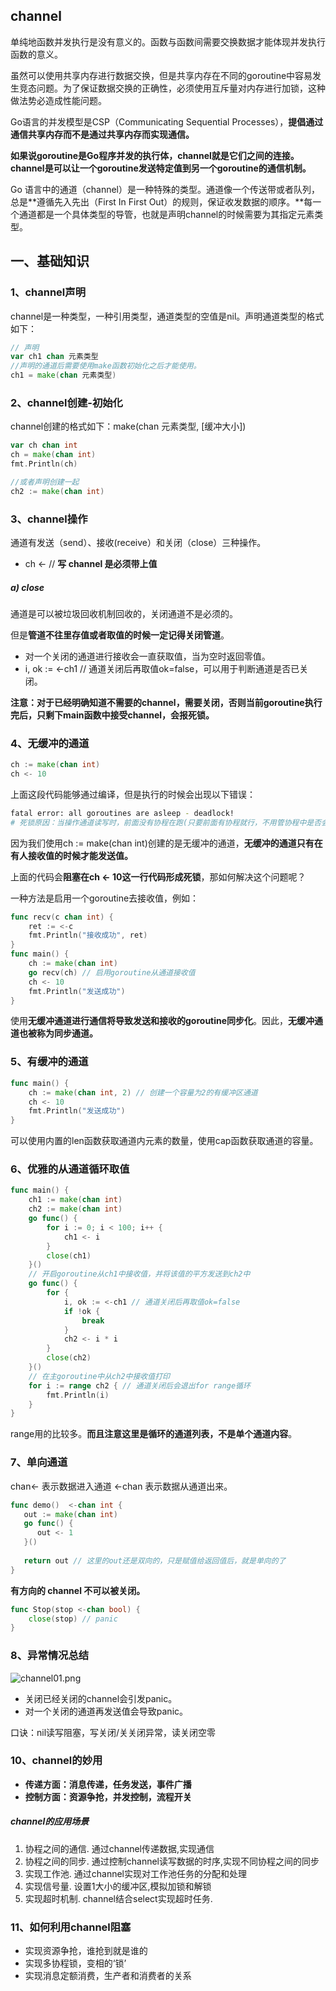 ## channel
单纯地函数并发执行是没有意义的。函数与函数间需要交换数据才能体现并发执行函数的意义。

虽然可以使用共享内存进行数据交换，但是共享内存在不同的goroutine中容易发生竞态问题。为了保证数据交换的正确性，必须使用互斥量对内存进行加锁，这种做法势必造成性能问题。

Go语言的并发模型是CSP（Communicating Sequential Processes），**提倡通过通信共享内存而不是通过共享内存而实现通信。**

**如果说goroutine是Go程序并发的执行体，channel就是它们之间的连接。channel是可以让一个goroutine发送特定值到另一个goroutine的通信机制。**

Go 语言中的通道（channel）是一种特殊的类型。通道像一个传送带或者队列，总是**遵循先入先出（First In First Out）的规则，保证收发数据的顺序。**每一个通道都是一个具体类型的导管，也就是声明channel的时候需要为其指定元素类型。

## 一、基础知识

### 1、channel声明

channel是一种类型，一种引用类型，通道类型的空值是nil。声明通道类型的格式如下：
```go
// 声明
var ch1 chan 元素类型
//声明的通道后需要使用make函数初始化之后才能使用。
ch1 = make(chan 元素类型)
```

### 2、channel创建-初始化

channel创建的格式如下：make(chan 元素类型, [缓冲大小])
```go 
var ch chan int
ch = make(chan int)
fmt.Println(ch)

//或者声明创建一起
ch2 := make(chan int)
```
### 3、channel操作
通道有发送（send）、接收(receive）和关闭（close）三种操作。

* ch <-  // **写 channel 是必须带上值**

##### a) close
通道是可以被垃圾回收机制回收的，关闭通道不是必须的。

但是**管道不往里存值或者取值的时候一定记得关闭管道**。

*   对一个关闭的通道进行接收会一直获取值，当为空时返回零值。
*   i, ok := <-ch1 // 通道关闭后再取值ok=false，可以用于判断通道是否已关闭。

**注意：对于已经明确知道不需要的channel，需要关闭，否则当前goroutine执行完后，只剩下main函数中接受channel，会报死锁。**

### 4、无缓冲的通道
```go
ch := make(chan int)
ch <- 10
```
上面这段代码能够通过编译，但是执行的时候会出现以下错误：
```sh
fatal error: all goroutines are asleep - deadlock!
# 死锁原因：当操作通道读写时，前面没有协程在跑(只要前面有协程就行，不用管协程中是否会处理当前的通道).
```

因为我们使用ch := make(chan int)创建的是无缓冲的通道，**无缓冲的通道只有在有人接收值的时候才能发送值。**

上面的代码会**阻塞在ch <- 10这一行代码形成死锁**，那如何解决这个问题呢？

一种方法是启用一个goroutine去接收值，例如：
```go
func recv(c chan int) {
    ret := <-c
    fmt.Println("接收成功", ret)
}
func main() {
    ch := make(chan int)
    go recv(ch) // 启用goroutine从通道接收值
    ch <- 10
    fmt.Println("发送成功")
}
```

使用**无缓冲通道进行通信将导致发送和接收的goroutine同步化**。因此，**无缓冲通道也被称为同步通道。**

### 5、有缓冲的通道

```go
func main() {
    ch := make(chan int, 2) // 创建一个容量为2的有缓冲区通道
    ch <- 10
    fmt.Println("发送成功")
}
```
可以使用内置的len函数获取通道内元素的数量，使用cap函数获取通道的容量。

### 6、优雅的从通道循环取值
```go
func main() {
    ch1 := make(chan int)
    ch2 := make(chan int)
    go func() {
        for i := 0; i < 100; i++ {
            ch1 <- i
        }
        close(ch1)
    }()
    // 开启goroutine从ch1中接收值，并将该值的平方发送到ch2中
    go func() {
        for {
            i, ok := <-ch1 // 通道关闭后再取值ok=false
            if !ok {
                break
            }
            ch2 <- i * i
        }
        close(ch2)
    }()
    // 在主goroutine中从ch2中接收值打印
    for i := range ch2 { // 通道关闭后会退出for range循环
        fmt.Println(i)
    }
}
```
range用的比较多。**而且注意这里是循环的通道列表，不是单个通道内容**。

### 7、单向通道

chan<- 表示数据进入通道    <-chan 表示数据从通道出来。

```go
func demo()  <-chan int {
   out := make(chan int)
   go func() {
      out <- 1
   }()
   
   return out // 这里的out还是双向的，只是赋值给返回值后，就是单向的了
}
```

**有方向的 channel 不可以被关闭。**

```go
func Stop(stop <-chan bool) {
	close(stop) // panic
}
```

### 8、异常情况总结

 ![channel01.png](https://pic.imgdb.cn/item/622d3d555baa1a80ab00ec67.png)

* 关闭已经关闭的channel会引发panic。
* 对一个关闭的通道再发送值会导致panic。

口诀：nil读写阻塞，写关闭/关关闭异常，读关闭空零

### 10、channel的妙用

- **传递方面：消息传递，任务发送，事件广播**
- **控制方面：资源争抢，并发控制，流程开关**

##### channel的应用场景

1. 协程之间的通信. 通过channel传递数据,实现通信
2. 协程之间的同步. 通过控制channel读写数据的时序,实现不同协程之间的同步
3. 实现工作池. 通过channel实现对工作池任务的分配和处理
4. 实现信号量. 设置1大小的缓冲区,模拟加锁和解锁
5. 实现超时机制. channel结合select实现超时任务.

### 11、如何利用channel阻塞

- 实现资源争抢，谁抢到就是谁的
- 实现多协程锁，变相的‘锁’
- 实现消息定额消费，生产者和消费者的关系
